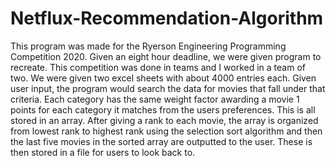 # Netflux-Recommendation-Algorithm
This program was made for the Ryerson Engineering Programming Competition 2020. Given an eight hour deadline, we were given program to recreate. This competition was done in teams and I worked in a team of two. We were given two excel sheets with about 4000 entries each. Given user input, the program would search the data for movies that fall under that criteria. Each category has the same weight factor awarding a movie 1 points for each category it matches from the users preferences. This is all stored in an array. After giving a rank to each movie, the array is organized from lowest rank to highest rank using the selection sort algorithm and then the last five movies in the sorted array are outputted to the user. These is then stored in a file for users to look back to. 
